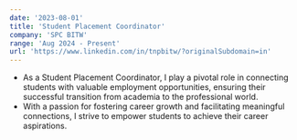 ```yaml
---
date: '2023-08-01'
title: 'Student Placement Coordinator'
company: 'SPC BITW'
range: 'Aug 2024 - Present'
url: 'https://www.linkedin.com/in/tnpbitw/?originalSubdomain=in'
---
```



- As a Student Placement Coordinator, I play a pivotal role in connecting students with valuable employment opportunities, ensuring their successful transition from academia to the professional world. 
- With a passion for fostering career growth and facilitating meaningful connections, I strive to empower students to achieve their career aspirations.